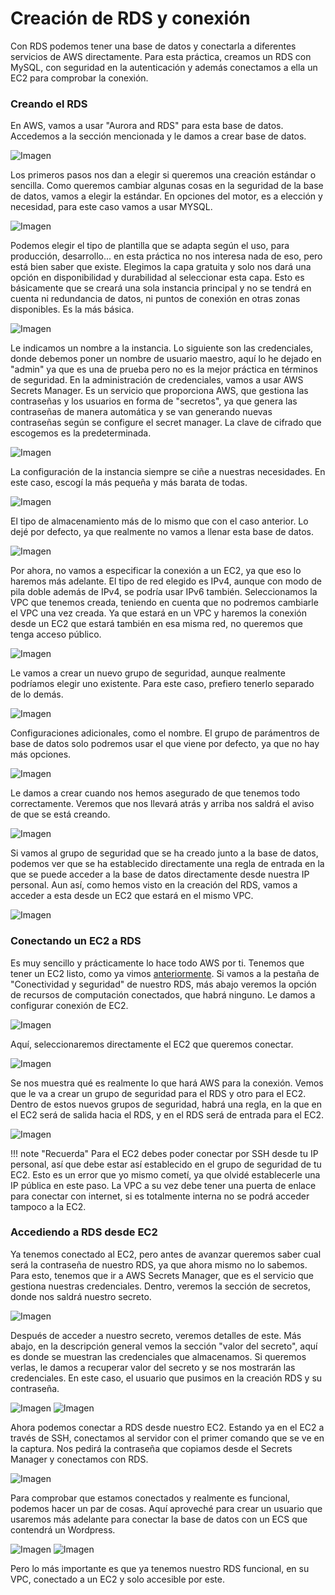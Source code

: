 # Creación de RDS y conexión
Con RDS podemos tener una base de datos y conectarla a diferentes servicios de AWS directamente. Para esta práctica, creamos un RDS con MySQL, con seguridad en la autenticación y además conectamos a ella un EC2 para comprobar la conexión.

### Creando el RDS

En AWS, vamos a usar "Aurora and RDS" para esta base de datos. Accedemos a la sección mencionada y le damos a crear base de datos. 

![Imagen](../Recursos/RDS/RDS1.png)

Los primeros pasos nos dan a elegir si queremos una creación estándar o sencilla. Como queremos cambiar algunas cosas en la seguridad de la base de datos, vamos a elegir la estándar. En opciones del motor, es a elección y necesidad, para este caso vamos a usar MYSQL.

![Imagen](../Recursos/RDS/RDS2.png)

Podemos elegir el tipo de plantilla que se adapta según el uso, para producción, desarrollo... en esta práctica no nos interesa nada de eso, pero está bien saber que existe. Elegimos la capa gratuita y solo nos dará una opción en disponibilidad y durabilidad al seleccionar esta capa. Esto es básicamente que se creará una sola instancia principal y no se tendrá en cuenta ni redundancia de datos, ni puntos de conexión en otras zonas disponibles. Es la más básica.

![Imagen](../Recursos/RDS/RDS3.png)

Le indicamos un nombre a la instancia. Lo siguiente son las credenciales, donde debemos poner un nombre de usuario maestro, aquí lo he dejado en "admin" ya que es una de prueba pero no es la mejor práctica en términos de seguridad. En la administración de credenciales, vamos a usar AWS Secrets Manager. Es un servicio que proporciona AWS, que gestiona las contraseñas y los usuarios en forma de "secretos", ya que genera las contraseñas de manera automática y se van generando nuevas contraseñas según se configure el secret manager. La clave de cifrado que escogemos es la predeterminada.

![Imagen](../Recursos/RDS/RDS4.png)

La configuración de la instancia siempre se ciñe a nuestras necesidades. En este caso, escogí la más pequeña y más barata de todas.

![Imagen](../Recursos/RDS/RDS5.png)

El tipo de almacenamiento más de lo mismo que con el caso anterior. Lo dejé por defecto, ya que realmente no vamos a llenar esta base de datos.

![Imagen](../Recursos/RDS/RDS6.png)

Por ahora, no vamos a especificar la conexión a un EC2, ya que eso lo haremos más adelante. El tipo de red elegido es IPv4, aunque con modo de pila doble además de IPv4, se podría usar IPv6 también. Seleccionamos la VPC que tenemos creada, teniendo en cuenta que no podremos cambiarle el VPC una vez creada. Ya que estará en un VPC y haremos la conexión desde un EC2 que estará también en esa misma red, no queremos que tenga acceso público. 

![Imagen](../Recursos/RDS/RDS7.png)

Le vamos a crear un nuevo grupo de seguridad, aunque realmente podríamos elegir uno existente. Para este caso, prefiero tenerlo separado de lo demás.

![Imagen](../Recursos/RDS/RDS8.png)

Configuraciones adicionales, como el nombre. El grupo de parámentros de base de datos solo podremos usar el que viene por defecto, ya que no hay más opciones.

![Imagen](../Recursos/RDS/RDS9.png)

Le damos a crear cuando nos hemos asegurado de que tenemos todo correctamente. Veremos que nos llevará atrás y arriba nos saldrá el aviso de que se está creando. 

![Imagen](../Recursos/RDS/RDS10.png)

Si vamos al grupo de seguridad que se ha creado junto a la base de datos, podemos ver que se ha establecido directamente una regla de entrada en la que se puede acceder a la base de datos directamente desde nuestra IP personal. Aun así, como hemos visto en la creación del RDS, vamos a acceder a esta desde un EC2 que estará en el mismo VPC.

![Imagen](../Recursos/RDS/RDS11.png)

### Conectando un EC2 a RDS

Es muy sencillo y prácticamente lo hace todo AWS por ti. Tenemos que tener un EC2 listo, como ya vimos [anteriormente](instalacionEC2.md). Si vamos a la pestaña de "Conectividad y seguridad" de nuestro RDS, más abajo veremos la opción de recursos de computación conectados, que habrá ninguno. Le damos a configurar conexión de EC2.

![Imagen](../Recursos/RDS/RDS12.png)

Aquí, seleccionaremos directamente el EC2 que queremos conectar.

![Imagen](../Recursos/RDS/RDS13.png)

Se nos muestra qué es realmente lo que hará AWS para la conexión. Vemos que le va a crear un grupo de seguridad para el RDS y otro para el EC2. Dentro de estos nuevos grupos de seguridad, habrá una regla, en la que en el EC2 será de salida hacia el RDS, y en el RDS será de entrada para el EC2. 

![Imagen](../Recursos/RDS/RDS14.png)

!!! note "Recuerda"
    Para el EC2 debes poder conectar por SSH desde tu IP personal, así que debe estar así establecido en el grupo de seguridad de tu EC2. Esto es un error que yo mismo cometí, ya que olvidé establecerle una IP pública en este paso. La VPC a su vez debe tener una puerta de enlace para conectar con internet, si es totalmente interna no se podrá acceder tampoco a la EC2.

### Accediendo a RDS desde EC2

Ya tenemos conectado al EC2, pero antes de avanzar queremos saber cual será la contraseña de nuestro RDS, ya que ahora mismo no lo sabemos. Para esto, tenemos que ir a AWS Secrets Manager, que es el servicio que gestiona nuestras credenciales. Dentro, veremos la sección de secretos, donde nos saldrá nuestro secreto.

![Imagen](../Recursos/RDS/RDS15.png)

Después de acceder a nuestro secreto, veremos detalles de este. Más abajo, en la descripción general vemos la sección "valor del secreto", aquí es donde se muestran las credenciales que almacenamos. Si queremos verlas, le damos a recuperar valor del secreto y se nos mostrarán las credenciales. En este caso, el usuario que pusimos en la creación RDS y su contraseña.

![Imagen](../Recursos/RDS/RDS16.png)
![Imagen](../Recursos/RDS/RDS17.png)

Ahora podemos conectar a RDS desde nuestro EC2. Estando ya en el EC2 a través de SSH, conectamos al servidor con el primer comando que se ve en la captura. Nos pedirá la contraseña que copiamos desde el Secrets Manager y conectamos con RDS. 

![Imagen](../Recursos/RDS/RDS18.png)

Para comprobar que estamos conectados y realmente es funcional, podemos hacer un par de cosas. Aquí aproveché para crear un usuario que usaremos más adelante para conectar la base de datos con un ECS que contendrá un Wordpress.

![Imagen](../Recursos/RDS/RDS19.png)
![Imagen](../Recursos/RDS/RDS20.png)

Pero lo más importante es que ya tenemos nuestro RDS funcional, en su VPC, conectado a un EC2 y solo accesible por este. 